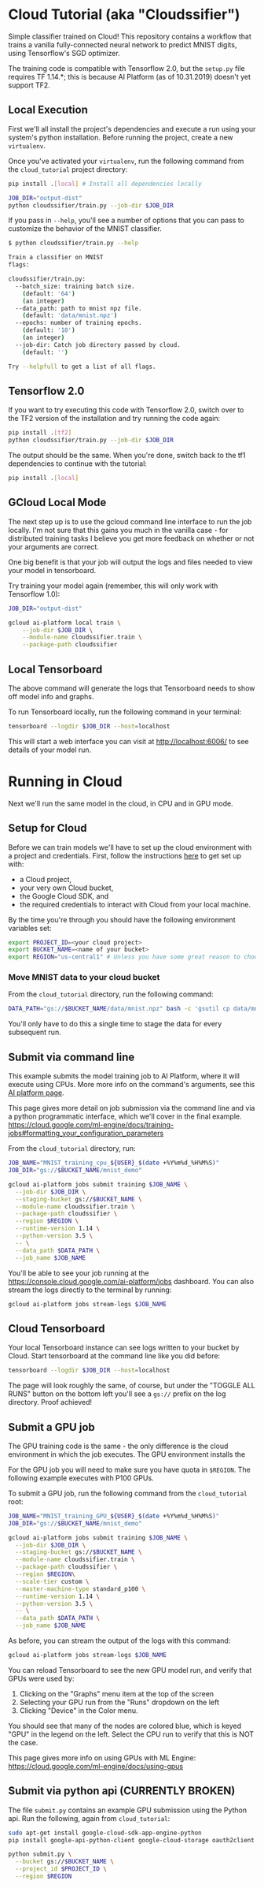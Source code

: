 # Cloud Tutorial (aka "Cloudssifier")

Simple classifier trained on Cloud! This repository contains a workflow that
trains a vanilla fully-connected neural network to predict MNIST digits, using
Tensorflow's SGD optimizer.

The training code is compatible with Tensorflow 2.0, but the `setup.py` file
requires TF 1.14.*; this is because AI Platform (as of 10.31.2019) doesn't yet
support TF2.

## Local Execution

First we'll all install the project's dependencies and execute a run using your
system's python installation. Before running the project, create a new
`virtualenv`.

Once you've activated your `virtualenv`, run the following command from the
`cloud_tutorial` project directory:

```bash
pip install .[local] # Install all dependencies locally

JOB_DIR="output-dist"
python cloudssifier/train.py --job-dir $JOB_DIR
```

If you pass in `--help`, you'll see a number of options that you can pass to
customize the behavior of the MNIST classifier.

```bash
$ python cloudssifier/train.py --help

Train a classifier on MNIST
flags:

cloudssifier/train.py:
  --batch_size: training batch size.
    (default: '64')
    (an integer)
  --data_path: path to mnist npz file.
    (default: 'data/mnist.npz')
  --epochs: number of training epochs.
    (default: '10')
    (an integer)
  --job-dir: Catch job directory passed by cloud.
    (default: '')

Try --helpfull to get a list of all flags.
```

## Tensorflow 2.0

If you want to try executing this code with Tensorflow 2.0, switch over to the
TF2 version of the installation and try running the code again:

```bash
pip install .[tf2]
python cloudssifier/train.py --job-dir $JOB_DIR
```

The output should be the same. When you're done, switch back to the tf1
dependencies to continue with the tutorial:

```bash
pip install .[local]
```

## GCloud Local Mode

The next step up is to use the gcloud command line interface to run the job
locally. I'm not sure that this gains you much in the vanilla case - for
distributed training tasks I believe you get more feedback on whether or not
your arguments are correct.

One big benefit is that your job will output the logs and files needed to view
your model in tensorboard.

Try training your model again (remember, this will only work with Tensorflow
1.0):

```bash
JOB_DIR="output-dist"

gcloud ai-platform local train \
    --job-dir $JOB_DIR \
    --module-name cloudssifier.train \
    --package-path cloudssifier
```

## Local Tensorboard

The above command will generate the logs that Tensorboard needs to show off
model info and graphs.

To run Tensorboard locally, run the following command in your terminal:

```bash
tensorboard --logdir $JOB_DIR --host=localhost
```

This will start a web interface you can visit at <http://localhost:6006/> to see
details of your model run.

# Running in Cloud

Next we'll run the same model in the cloud, in CPU and in GPU mode.

## Setup for Cloud

Before we can train models we'll have to set up the cloud environment with a
project and credentials. First, follow the instructions
[here](https://cloud.google.com/ml-engine/docs/tensorflow/getting-started-keras)
to get set up with:

-   a Cloud project,
-   your very own Cloud bucket,
-   the Google Cloud SDK, and
-   the required credentials to interact with Cloud from your local machine.

By the time you're through you should have the following environment variables
set:

```bash
export PROJECT_ID=<your cloud project>
export BUCKET_NAME=<name of your bucket>
export REGION="us-central1" # Unless you have some great reason to choose another
```

### Move MNIST data to your cloud bucket

From the `cloud_tutorial` directory, run the following command:

```bash
DATA_PATH="gs://$BUCKET_NAME/data/mnist.npz" bash -c 'gsutil cp data/mnist.npz $DATA_PATH'
```

You'll only have to do this a single time to stage the data for every subsequent
run.

## Submit via command line

This example submits the model training job to AI Platform, where it will
execute using CPUs. More more info on the command's arguments, see this
[AI platform page](https://cloud.google.com/sdk/gcloud/reference/ai-platform/jobs/submit/training).

This page gives more detail on job submission via the command line and via a
python programmatic interface, which we'll cover in the final example.
https://cloud.google.com/ml-engine/docs/training-jobs#formatting_your_configuration_parameters

From the `cloud_tutorial` directory, run:

```bash
JOB_NAME="MNIST_training_cpu_${USER}_$(date +%Y%m%d_%H%M%S)"
JOB_DIR="gs://$BUCKET_NAME/mnist_demo"

gcloud ai-platform jobs submit training $JOB_NAME \
  --job-dir $JOB_DIR \
  --staging-bucket gs://$BUCKET_NAME \
  --module-name cloudssifier.train \
  --package-path cloudssifier \
  --region $REGION \
  --runtime-version 1.14 \
  --python-version 3.5 \
  -- \
  --data_path $DATA_PATH \
  --job_name $JOB_NAME
```

You'll be able to see your job running at the
https://console.cloud.google.com/ai-platform/jobs dashboard. You can also stream
the logs directly to the terminal by running:

```bash
gcloud ai-platform jobs stream-logs $JOB_NAME
```

## Cloud Tensorboard

Your local Tensorboard instance can see logs written to your bucket by Cloud.
Start tensorboard at the command line like you did before:

```bash
tensorboard --logdir $JOB_DIR --host=localhost
```

The page will look roughly the same, of course, but under the "TOGGLE ALL RUNS"
button on the bottom left you'll see a `gs://` prefix on the log directory.
Proof achieved!

## Submit a GPU job

The GPU training code is the same - the only difference is the cloud environment
in which the job executes. The GPU environment installs the

For the GPU job you will need to make sure you have quota in `$REGION`. The
following example executes with P100 GPUs.

To submit a GPU job, run the following command from the `cloud_tutorial` root:

```bash
JOB_NAME="MNIST_training_GPU_${USER}_$(date +%Y%m%d_%H%M%S)"
JOB_DIR="gs://$BUCKET_NAME/mnist_demo"

gcloud ai-platform jobs submit training $JOB_NAME \
  --job-dir $JOB_DIR \
  --staging-bucket gs://$BUCKET_NAME \
  --module-name cloudssifier.train \
  --package-path cloudssifier \
  --region $REGION\
  --scale-tier custom \
  --master-machine-type standard_p100 \
  --runtime-version 1.14 \
  --python-version 3.5 \
  -- \
  --data_path $DATA_PATH \
  --job_name $JOB_NAME
```

As before, you can stream the output of the logs with this command:

```bash
gcloud ai-platform jobs stream-logs $JOB_NAME
```

You can reload Tensorboard to see the new GPU model run, and verify that GPUs
were used by:

1.  Clicking on the "Graphs" menu item at the top of the screen
2.  Selecting your GPU run from the "Runs" dropdown on the left
3.  Clicking "Device" in the Color menu.

You should see that many of the nodes are colored blue, which is keyed "GPU" in
the legend on the left. Select the CPU run to verify that this is NOT the case.

This page gives more info on using GPUs with ML Engine:
https://cloud.google.com/ml-engine/docs/using-gpus

## Submit via python api (CURRENTLY BROKEN)

The file `submit.py` contains an example GPU submission using the Python api.
Run the following, again from `cloud_tutorial`:

```bash
sudo apt-get install google-cloud-sdk-app-engine-python
pip install google-api-python-client google-cloud-storage oauth2client

python submit.py \
  --bucket gs://$BUCKET_NAME \
  --project_id $PROJECT_ID \
  --region $REGION
```
